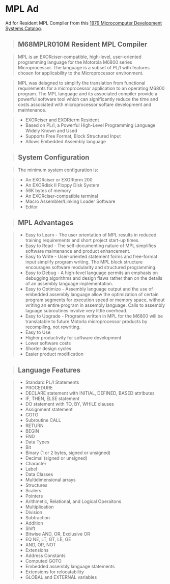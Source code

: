 # MPL Ad

Ad for Resident MPL Compiler from this [1979
Microcomputer Development Systems
Catalog](http://www.mirrorservice.org/sites/www.bitsavers.org/pdf/motorola/_catalogs/1979_microcomputer_development_systems.pdf). 

> ## M68MPLR010M Resident MPL Compiler

> MPL is an EXORciser-compatible, high-level, user-oriented
> programming language for the Motorola M6800 series Microprocessor.  The
> language is a subset of PL/I with features chosen for applicability to the
> Microprocessor environment.

> MPL was deisgned to simplify the translation from functional
> requirements for a microprocessor application to an operating M6800 program. 
> The MPL language and its associated compiler provide a powerful software
> tool which can significantly reduce the time and costs associated with
> microprocessor softare development and maintenance.

>* EXORciser and EXORterm Resident
>* Based on PL/I, a Powerful High-Level Programming Language Widely Known and Used
>* Supports Free Format, Block Structured Input
>* Allows Embedded Assembly language

> ## System Configuration

> The minimum system configuration is:

>* An EXORciser or EXORterm 200
>* An EXORdisk II Floppy Disk System
>* 56K bytes of memory
>* An EXORciser-compatible terminal
>* Macro Assembler/Linking Loader Software
>* Editor

> ## MPL Advantages

>* Easy to Learn - The user orientation of MPL results in reduced training requirements and short project start-up times.
>* Easy to Read - The self-documenting nature of MPL simplifies software maintenance and product enhancement.
>* Easy to Write - User-oriented statement forms and free-format input simplify program writing.  The MPL block structure encourages software modularity and structured programming.
>* Easy to Debug - A high-level language permits an emphasis on debugging algorithms and design flaws rather than on the details of an assembly language implementation.
>* Easy to Optimize - Assembly language output and the use of embedded assembly language allow the optimization of certain program segments for execution speed or memory space, without writing an entire program in assembly language.  Calls to assembly laguage subroutines involve very little overhead.
>* Easy to Upgrade - Programs written in MPL for the M6800 will be translatable to future Motorla microprocessor products by recompiling, not rewriting.
>* Easy to Use
>  * Higher productivity for software development
>  * Lower software costs
>  * Shorter design cycles
>  * Easier product modification

> ## Language Features

>* Standard PL/I Statements
>  * PROCEDURE
>  * DECLARE statement with INITIAL, DEFINED, BASED attributes
>  * IF, THEN, ELSE statement
>  * DO statement with TO, BY, WHILE clauses
>  * Assignment statement
>  * GOTO
>  * Subroutine CALL
>  * RETURN
>  * BEGIN
>  * END
>* Data Types
>  * Bit
>  * Binary (1 or 2 bytes, signed or unsigned)
>  * Decimal (signed or unsigned)
>  * Character
>  * Label
>* Data Classes
>  * Multidimensional arrays
>  * Structures
>  * Scalers
>  * Pointers
>* Arithmetic, Relational, and Logical Operaitons
>  * Multiplication
>  * Division
>  * Subtraction
>  * Addition
>  * Shift
>  * Bitwise AND, OR, Exclusive OR
>  * EQ NE, LT, GT, LE, GE
>  * AND, OR, NOT
>* Extensions
>  * Address Constants
>  * Computed GOTO
>  * Embedded assembly language statements
>  * Extensions for relocatability
>  * GLOBAL and EXTERNAL variables
